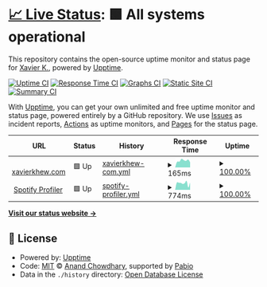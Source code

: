 # [📈 Live Status](https://xk2800.github.io/xk2800.github.io-upptime): <!--live status--> **🟩 All systems operational**

This repository contains the open-source uptime monitor and status page for [Xavier K.](https://xavierkhew.com/links), powered by [Upptime](https://github.com/upptime/upptime).

[![Uptime CI](https://github.com/xk2800/xk2800.github.io-upptime/workflows/Uptime%20CI/badge.svg)](https://github.com/xk2800/xk2800.github.io-upptime/actions?query=workflow%3A%22Uptime+CI%22)
[![Response Time CI](https://github.com/xk2800/xk2800.github.io-upptime/workflows/Response%20Time%20CI/badge.svg)](https://github.com/xk2800/xk2800.github.io-upptime/actions?query=workflow%3A%22Response+Time+CI%22)
[![Graphs CI](https://github.com/xk2800/xk2800.github.io-upptime/workflows/Graphs%20CI/badge.svg)](https://github.com/xk2800/xk2800.github.io-upptime/actions?query=workflow%3A%22Graphs+CI%22)
[![Static Site CI](https://github.com/xk2800/xk2800.github.io-upptime/workflows/Static%20Site%20CI/badge.svg)](https://github.com/xk2800/xk2800.github.io-upptime/actions?query=workflow%3A%22Static+Site+CI%22)
[![Summary CI](https://github.com/xk2800/xk2800.github.io-upptime/workflows/Summary%20CI/badge.svg)](https://github.com/xk2800/xk2800.github.io-upptime/actions?query=workflow%3A%22Summary+CI%22)

With [Upptime](https://upptime.js.org), you can get your own unlimited and free uptime monitor and status page, powered entirely by a GitHub repository. We use [Issues](https://github.com/xk2800/xk2800.github.io-upptime/issues) as incident reports, [Actions](https://github.com/xk2800/xk2800.github.io-upptime/actions) as uptime monitors, and [Pages](https://xk2800.github.io/xk2800.github.io-upptime) for the status page.

<!--start: status pages-->
<!-- This summary is generated by Upptime (https://github.com/upptime/upptime) -->
<!-- Do not edit this manually, your changes will be overwritten -->
<!-- prettier-ignore -->
| URL | Status | History | Response Time | Uptime |
| --- | ------ | ------- | ------------- | ------ |
| <img alt="" src="https://icons.duckduckgo.com/ip3/xavierkhew.com.ico" height="13"> [xavierkhew.com](https://xavierkhew.com/) | 🟩 Up | [xavierkhew-com.yml](https://github.com/xk2800/xk2800.github.io-upptime/commits/HEAD/history/xavierkhew-com.yml) | <details><summary><img alt="Response time graph" src="./graphs/xavierkhew-com/response-time-week.png" height="20"> 165ms</summary><br><a href="https://xk2800.github.io/xk2800.github.io-upptime/history/xavierkhew-com"><img alt="Response time 187" src="https://img.shields.io/endpoint?url=https%3A%2F%2Fraw.githubusercontent.com%2Fxk2800%2Fxk2800.github.io-upptime%2FHEAD%2Fapi%2Fxavierkhew-com%2Fresponse-time.json"></a><br><a href="https://xk2800.github.io/xk2800.github.io-upptime/history/xavierkhew-com"><img alt="24-hour response time 126" src="https://img.shields.io/endpoint?url=https%3A%2F%2Fraw.githubusercontent.com%2Fxk2800%2Fxk2800.github.io-upptime%2FHEAD%2Fapi%2Fxavierkhew-com%2Fresponse-time-day.json"></a><br><a href="https://xk2800.github.io/xk2800.github.io-upptime/history/xavierkhew-com"><img alt="7-day response time 165" src="https://img.shields.io/endpoint?url=https%3A%2F%2Fraw.githubusercontent.com%2Fxk2800%2Fxk2800.github.io-upptime%2FHEAD%2Fapi%2Fxavierkhew-com%2Fresponse-time-week.json"></a><br><a href="https://xk2800.github.io/xk2800.github.io-upptime/history/xavierkhew-com"><img alt="30-day response time 200" src="https://img.shields.io/endpoint?url=https%3A%2F%2Fraw.githubusercontent.com%2Fxk2800%2Fxk2800.github.io-upptime%2FHEAD%2Fapi%2Fxavierkhew-com%2Fresponse-time-month.json"></a><br><a href="https://xk2800.github.io/xk2800.github.io-upptime/history/xavierkhew-com"><img alt="1-year response time 187" src="https://img.shields.io/endpoint?url=https%3A%2F%2Fraw.githubusercontent.com%2Fxk2800%2Fxk2800.github.io-upptime%2FHEAD%2Fapi%2Fxavierkhew-com%2Fresponse-time-year.json"></a></details> | <details><summary><a href="https://xk2800.github.io/xk2800.github.io-upptime/history/xavierkhew-com">100.00%</a></summary><a href="https://xk2800.github.io/xk2800.github.io-upptime/history/xavierkhew-com"><img alt="All-time uptime 100.00%" src="https://img.shields.io/endpoint?url=https%3A%2F%2Fraw.githubusercontent.com%2Fxk2800%2Fxk2800.github.io-upptime%2FHEAD%2Fapi%2Fxavierkhew-com%2Fuptime.json"></a><br><a href="https://xk2800.github.io/xk2800.github.io-upptime/history/xavierkhew-com"><img alt="24-hour uptime 100.00%" src="https://img.shields.io/endpoint?url=https%3A%2F%2Fraw.githubusercontent.com%2Fxk2800%2Fxk2800.github.io-upptime%2FHEAD%2Fapi%2Fxavierkhew-com%2Fuptime-day.json"></a><br><a href="https://xk2800.github.io/xk2800.github.io-upptime/history/xavierkhew-com"><img alt="7-day uptime 100.00%" src="https://img.shields.io/endpoint?url=https%3A%2F%2Fraw.githubusercontent.com%2Fxk2800%2Fxk2800.github.io-upptime%2FHEAD%2Fapi%2Fxavierkhew-com%2Fuptime-week.json"></a><br><a href="https://xk2800.github.io/xk2800.github.io-upptime/history/xavierkhew-com"><img alt="30-day uptime 100.00%" src="https://img.shields.io/endpoint?url=https%3A%2F%2Fraw.githubusercontent.com%2Fxk2800%2Fxk2800.github.io-upptime%2FHEAD%2Fapi%2Fxavierkhew-com%2Fuptime-month.json"></a><br><a href="https://xk2800.github.io/xk2800.github.io-upptime/history/xavierkhew-com"><img alt="1-year uptime 100.00%" src="https://img.shields.io/endpoint?url=https%3A%2F%2Fraw.githubusercontent.com%2Fxk2800%2Fxk2800.github.io-upptime%2FHEAD%2Fapi%2Fxavierkhew-com%2Fuptime-year.json"></a></details>
| <img alt="" src="https://icons.duckduckgo.com/ip3/spot-profile.xavierkhew.com.ico" height="13"> [Spotify Profiler](https://spot-profile.xavierkhew.com/) | 🟩 Up | [spotify-profiler.yml](https://github.com/xk2800/xk2800.github.io-upptime/commits/HEAD/history/spotify-profiler.yml) | <details><summary><img alt="Response time graph" src="./graphs/spotify-profiler/response-time-week.png" height="20"> 774ms</summary><br><a href="https://xk2800.github.io/xk2800.github.io-upptime/history/spotify-profiler"><img alt="Response time 819" src="https://img.shields.io/endpoint?url=https%3A%2F%2Fraw.githubusercontent.com%2Fxk2800%2Fxk2800.github.io-upptime%2FHEAD%2Fapi%2Fspotify-profiler%2Fresponse-time.json"></a><br><a href="https://xk2800.github.io/xk2800.github.io-upptime/history/spotify-profiler"><img alt="24-hour response time 831" src="https://img.shields.io/endpoint?url=https%3A%2F%2Fraw.githubusercontent.com%2Fxk2800%2Fxk2800.github.io-upptime%2FHEAD%2Fapi%2Fspotify-profiler%2Fresponse-time-day.json"></a><br><a href="https://xk2800.github.io/xk2800.github.io-upptime/history/spotify-profiler"><img alt="7-day response time 774" src="https://img.shields.io/endpoint?url=https%3A%2F%2Fraw.githubusercontent.com%2Fxk2800%2Fxk2800.github.io-upptime%2FHEAD%2Fapi%2Fspotify-profiler%2Fresponse-time-week.json"></a><br><a href="https://xk2800.github.io/xk2800.github.io-upptime/history/spotify-profiler"><img alt="30-day response time 841" src="https://img.shields.io/endpoint?url=https%3A%2F%2Fraw.githubusercontent.com%2Fxk2800%2Fxk2800.github.io-upptime%2FHEAD%2Fapi%2Fspotify-profiler%2Fresponse-time-month.json"></a><br><a href="https://xk2800.github.io/xk2800.github.io-upptime/history/spotify-profiler"><img alt="1-year response time 819" src="https://img.shields.io/endpoint?url=https%3A%2F%2Fraw.githubusercontent.com%2Fxk2800%2Fxk2800.github.io-upptime%2FHEAD%2Fapi%2Fspotify-profiler%2Fresponse-time-year.json"></a></details> | <details><summary><a href="https://xk2800.github.io/xk2800.github.io-upptime/history/spotify-profiler">100.00%</a></summary><a href="https://xk2800.github.io/xk2800.github.io-upptime/history/spotify-profiler"><img alt="All-time uptime 99.82%" src="https://img.shields.io/endpoint?url=https%3A%2F%2Fraw.githubusercontent.com%2Fxk2800%2Fxk2800.github.io-upptime%2FHEAD%2Fapi%2Fspotify-profiler%2Fuptime.json"></a><br><a href="https://xk2800.github.io/xk2800.github.io-upptime/history/spotify-profiler"><img alt="24-hour uptime 100.00%" src="https://img.shields.io/endpoint?url=https%3A%2F%2Fraw.githubusercontent.com%2Fxk2800%2Fxk2800.github.io-upptime%2FHEAD%2Fapi%2Fspotify-profiler%2Fuptime-day.json"></a><br><a href="https://xk2800.github.io/xk2800.github.io-upptime/history/spotify-profiler"><img alt="7-day uptime 100.00%" src="https://img.shields.io/endpoint?url=https%3A%2F%2Fraw.githubusercontent.com%2Fxk2800%2Fxk2800.github.io-upptime%2FHEAD%2Fapi%2Fspotify-profiler%2Fuptime-week.json"></a><br><a href="https://xk2800.github.io/xk2800.github.io-upptime/history/spotify-profiler"><img alt="30-day uptime 99.80%" src="https://img.shields.io/endpoint?url=https%3A%2F%2Fraw.githubusercontent.com%2Fxk2800%2Fxk2800.github.io-upptime%2FHEAD%2Fapi%2Fspotify-profiler%2Fuptime-month.json"></a><br><a href="https://xk2800.github.io/xk2800.github.io-upptime/history/spotify-profiler"><img alt="1-year uptime 99.82%" src="https://img.shields.io/endpoint?url=https%3A%2F%2Fraw.githubusercontent.com%2Fxk2800%2Fxk2800.github.io-upptime%2FHEAD%2Fapi%2Fspotify-profiler%2Fuptime-year.json"></a></details>

<!--end: status pages-->

[**Visit our status website →**](https://xk2800.github.io/xk2800.github.io-upptime)

## 📄 License

- Powered by: [Upptime](https://github.com/upptime/upptime)
- Code: [MIT](./LICENSE) © [Anand Chowdhary](https://anandchowdhary.com), supported by [Pabio](https://pabio.com)
- Data in the `./history` directory: [Open Database License](https://opendatacommons.org/licenses/odbl/1-0/)
